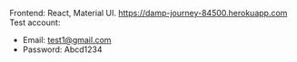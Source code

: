 Frontend: React, Material UI.
https://damp-journey-84500.herokuapp.com
Test account: 
* Email: test1@gmail.com
* Password: Abcd1234
